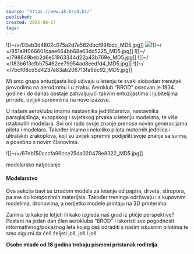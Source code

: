 ```yaml
---
source: "https://www.ak-brod.hr/"
published:
created: 2025-08-17
tags:
---
```

![[~/×/03eb3d4802c075a2d7e582dbcf99fbdc_MD5.jpg]] ![](https://www.youtube.com/watch?v=k-3tQ59Mkog)![[~/×/851a9f066601caae664bb68a63dc5225_MD5.jpg]] ![[~/×/798649beb2d6e51963344d22b43b769e_MD5.jpg]] ![[~/×/183b613cfbb75462ee79954ad8eedfd4_MD5.jpg]] ![[~/×/7bcf08cd5d4237e83ab206713fa9bc92_MD5.jpg]]

Mi smo grupa entuzijasta koji uživaju u letenju te svaki slobodan trenutak provodimo na aerodromu i u zraku. Aeroklub “BROD” osnovan je 1934. godine i do danas opstaje zahvaljujući takvim entuzijastima i ljubiteljima prirode, uvijek spremnima na nove izazove.

U našem aeroklubu imamo nastavnika jedriličarstva, nastavnika paraglajdinga, europskog i svjetskog prvaka u letenju modelima, te više istaknutih modelara. Svi oni rado svoje znanje prenose novim generacijama pilota i modelara. Također imamo i nekoliko pilota motornih jedrilica i ultralakih zrakoplova, koji su uvijek spremni podijeliti svoje znanje sa svima, a posebno s novim članovima.

![[~/×/67eb150cccfa96cce25da020478e8322_MD5.jpg]]

modelarsko natjecanje

#### Modelarstvo

Ova sekcija bavi se izradom modela za letenje od papira, drveta, stiropora, pa sve do kompozitnih materijala. Također treninge održavaju i s kupovnim modelima, dronovima, a nerijetko modele printaju na 3D printerima.

Zanima te kako je letjeti ili kako izgleda naš grad iz ptičje perspektive? Postani na jedan dan član aerokluba “BROD” i iskoristi sve pogodnosti informativnog/pokaznog leta kojeg ćeš odraditi s našim iskusnim pilotima te smo sigurni da ćeš željeti još, još i još.

**Osobe mlađe od 18 godina trebaju pismeni pristanak roditelja.**